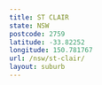 ```yaml
---
title: ST CLAIR
state: NSW
postcode: 2759
latitude: -33.82252
longitude: 150.781767
url: /nsw/st-clair/
layout: suburb
---
```

